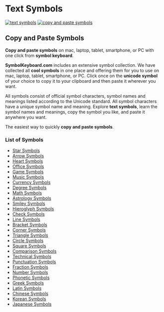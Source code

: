 # Text Symbols
[![text symbols](https://img.shields.io/badge/github-symbols-green.svg)](https://github.com/symbolkeyboard/symbols)
[![copy and paste symbols](https://img.shields.io/badge/source-symbolkeyboad.com-orange.svg)](https://symbolkeyboard.com)
## Copy and Paste Symbols

**Copy and paste symbols** on mac, laptop, tablet, smartphone, or PC with one click from **symbol keyboard**.

**SymbolKeyboard.com** includes an extensive symbol collection. We have collected all **cool symbols** in one place and offering them for you to use on mac, laptop, tablet, smartphone, or PC. Click once on the **unicode symbol** of your choice to copy it to your clipboard and then paste it wherever you want.

All symbols consist of official symbol characters, symbol names and meanings listed according to the Unicode standard. All symbol characters have a unique symbol name and meaning. Explore **text symbols**, learn the symbol names and meanings, copy the symbol you like, and paste it anywhere you want.

The easiest way to quickly **copy and paste symbols**.
### List of Symbols
- [Star Symbols](https://github.com/symbolkeyboard/star-symbols)
- [Arrow Symbols](https://github.com/symbolkeyboard/arrow-symbols)
- [Heart Symbols](https://github.com/symbolkeyboard/heart-symbols)
- [Office Symbols](https://github.com/symbolkeyboard/office-symbols)
- [Game Symbols](https://github.com/symbolkeyboard/game-symbols)
- [Music Symbols](https://github.com/symbolkeyboard/music-symbols)
- [Currency Symbols](https://github.com/symbolkeyboard/currency-symbols)
- [Degree Symbols](https://github.com/symbolkeyboard/degree-symbols)
- [Math Symbols](https://github.com/symbolkeyboard/math-symbols)
- [Astrology Symbols](https://github.com/symbolkeyboard/astrology-symbols)
- [Smiley Symbols](https://github.com/symbolkeyboard/smiley-symbols)
- [Hieroglyph Symbols](https://github.com/symbolkeyboard/hieroglyph-symbols)
- [Check Symbols](https://github.com/symbolkeyboard/check-symbols)
- [Line Symbols](https://github.com/symbolkeyboard/line-symbols)
- [Bracket Symbols](https://github.com/symbolkeyboard/bracket-symbols)
- [Corner Symbols](https://github.com/symbolkeyboard/corner-symbols)
- [Triangle Symbols](https://github.com/symbolkeyboard/triangle-symbols)
- [Circle Symbols](https://github.com/symbolkeyboard/circle-symbols)
- [Square Symbols](https://github.com/symbolkeyboard/square-symbols)
- [Comparison Symbols](https://github.com/symbolkeyboard/comparison-symbols)
- [Technical Symbols](https://github.com/symbolkeyboard/technical-symbols)
- [Punctuation Symbols](https://github.com/symbolkeyboard/punctuation-symbols)
- [Fraction Symbols](https://github.com/symbolkeyboard/fraction-symbols)
- [Number Symbols](https://github.com/symbolkeyboard/number-symbols)
- [Phonetic Symbols](https://github.com/symbolkeyboard/phonetic-symbols)
- [Greek Symbols](https://github.com/symbolkeyboard/greek-symbols)
- [Latin Symbols](https://github.com/symbolkeyboard/latin-symbols)
- [Chinese Symbols](https://github.com/symbolkeyboard/chinese-symbols)
- [Korean Symbols](https://github.com/symbolkeyboard/korean-symbols)
- [Japanese Symbols](https://github.com/symbolkeyboard/japanese-symbols)
